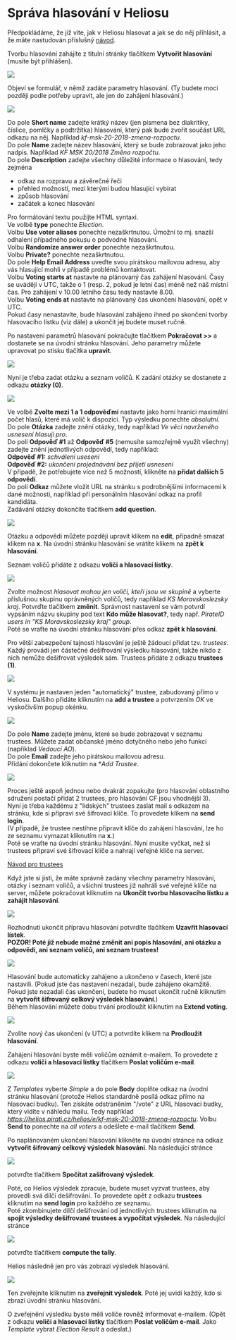 # Správa hlasování v Heliosu

Předpokládáme, že již víte, jak v Heliosu hlasovat a jak se do něj přihlásit, a že máte nastudován příslušný [návod](helios.md). 

Tvorbu hlasování zahájíte z titulní stránky tlačítkem **Vytvořit hlasování** (musíte být přihlášen).

![](../../../assets/img/helios/h-p1.png)

Objeví se formulář, v němž zadáte parametry hlasování. (Ty budete moci později podle potřeby upravit, ale jen do zahájení hlasování.)

![](../../../assets/img/helios/h-p2.png)

Do pole **Short name** zadejte krátký název (jen písmena bez diakritiky, číslice, pomlčky a podtržítka) hlasování, který pak bude zvořit součást URL odkazu na něj. Například *kf-msk-20-2018-zmena-rozpoctu*.    
Do pole **Name** zadejte název hlasování, který se bude zobrazovat jako jeho nadpis. Například *KF MSK 20/2018 Změna rozpočtu*.    
Do pole **Description** zadejte všechny důležité informace o hlasování, tedy zejména 
  * odkaz na rozpravu a závěrečné řeči
  * přehled možností, mezi kterými budou hlasující vybírat
  * způsob hlasování
  * začátek a konec hlasování   
  
Pro formátování textu použijte HTML syntaxi.   
Ve volbě **type** ponechte *Election*.   
Volbu **Use voter aliases** ponechte nezaškrtnutou. Úmožní to mj. snazší odhalení případného pokusu o podvodné hlasování.   
Volbu **Randomize answer order** ponechte nezaškrtnutou.    
Volbu **Private?** ponechte nezaškrtnutou.   
Do pole **Help Email Address** uveďte svou pirátskou mailovou adresu, aby vás hlasující mohli v případě problémů kontaktovat.   
Volbu **Voting starts at** nastavte na plánovaný čas zahájení hlasování. Časy se uvádějí v UTC, takže o 1 (resp. 2, pokud je letní čas) méně než náš místní čas. Pro zahájení v 10.00 letního času tedy nastavte 8.00.   
Volbu **Voting ends at** nastavte na plánovaný čas ukončení hlasování, opět v UTC.   
Pokud časy nenastavíte, bude hlasování zahájeno ihned po skončení tvorby hlasovacího lístku (viz dále) a ukončit jej budete muset ručně.

Po nastavení parametrů hlasování pokračujte tlačítkem **Pokračovat  >>** a dostanete se na úvodní stránku hlasování. Jeho parametry můžete upravovat po stisku tlačítka **upravit**.

![](../../../assets/img/helios/h-p3.png)

Nyní je třeba zadat otázku a seznam voličů. K zadání otázky se dostanete z odkazu **otázky (0)**.

![](../../../assets/img/helios/h-p4.png)

Ve volbě **Zvolte mezi 1 a 1 odpověďmi** nastavte jako horní hranici maximální počet hlasů, které má volič k dispozici. Typ výsledku ponechte *absolutní*.   
Do pole **Otázka** zadejte znění otázky, tedy například *Ve věci navrženého usnesení hlasuji pro*.   
Do polí **Odpověď #1** až **Odpověď #5** (nemusíte samozřejmě využít všechny) zadejte znění jednotlivých odpovědí, tedy například:   
**Odpověď #1:** *schválení usesení*   
**Odpověď #2:** *ukončení projednávání bez přijetí usnesení*   
V případě, že potřebujete více než 5 možností, klikněte na **přidat dalších 5 odpovědí**.   
Do polí **Odkaz** můžete vložit URL na stránku s podrobnějšími informacemi k dané možnosti, například při personálním hlasování odkaz na profil kandidáta.   
Zadávání otázky dokončíte tlačítkem **add question**.

![](../../../assets/img/helios/h-p5.png)

Otázku a odpovědi můžete později upravit klikem na **edit**, případně smazat klikem na **x**. Na úvodní stránku hlasování se vrátíte klikem na **zpět k hlasování**.

Seznam voličů přidáte z odkazu **voliči a hlasovací lístky**.

![](../../../assets/img/helios/h-p6.png)

Zvolte možnost *hlasovat mohou jen voliči, kteří jsou ve skupině* a vyberte příslušnou skupinu oprávněných voličů, tedy například *KS Moravskoslezsky kraj*. Potvrďte tlačítkem **změnit**. Správnost nastavení se vám potvrdí vypsáním názvu skupiny pod text **Kdo může hlasovat?**, tedy např. *PirateID users in "KS Moravskoslezsky kraj" group*.   
Poté se vraťte na úvodní stránku hlasování přes odkaz **zpět k hlasování**.

Pro větší zabezpečení tajnosti hlasování je ještě žádoucí přidat tzv. *trustees*. Každý provádí jen částečné dešifrování výsledku hlasování, takže nikdo z nich nemůže dešifrovat výsledek sám. Trustees přidáte z odkazu **trustees (1)**.

![](../../../assets/img/helios/h-p7.png)

V systému je nastaven jeden "automatický" trustee, zabudovaný přímo v Heliosu. Dalšího přidáte kliknutím na **add a trustee** a potvrzením *OK* ve vyskočivším popup okénku.

![](../../../assets/img/helios/h-p8.png)

Do pole **Name** zadejte jménu, které se bude zobrazovat  v seznamu trustees. Můžete zadat občanské jméno dotyčného nebo jeho funkci (například *Vedoucí AO*).   
Do pole **Email** zadejte jeho pirátskou mailovou adresu.   
Přidání dokončete kliknutím na **Add Trustee*.

![](../../../assets/img/helios/h-p9.png)

Proces ještě aspoň jednou nebo dvakrát zopakujte (pro hlasování oblastního sdružení postačí přidat 2 trustees, pro hlasování CF jsou vhodnější 3).   
Nyní je třeba každému z "lidských" trustees zaslat mail s odkazem na stránku, kde si připraví své šifrovací klíče. To provedete klikem na **send login**.   
(V případě, že trustee nestihne připravit klíče do zahájení hlasování, lze ho ze seznamu vymazat kliknutím na **x**.)   
Poté se vraťte na úvodní stránku hlasování. Nyní musíte vyčkat, než si trustees připraví své šifrovací klíče a nahrají veřejné klíče na server.

[Návod pro trustees](helios-trustees.md)

Když jste si jisti, že máte správně zadány všechny parametry hlasování, otázky i seznam voličů, a všichni trustees již nahráli své veřejné klíče na server, můžete pokračovat kliknutím na **Ukončit tvorbu hlasovacího lístku a zahájit hlasování**.

![](../../../assets/img/helios/h-p10.png)

Rozhodnutí ukončit přípravu hlasování potvrdíte tlačítkem **Uzavřít hlasovací lístek**.    
**POZOR! Poté již nebude možné změnit ani popis hlasování, ani otázku a odpovědi, ani seznam voličů, ani seznam trustees!** 

![](../../../assets/img/helios/h-p11.png)

Hlasování bude automaticky zahájeno a ukončeno v časech, které jste nastavili. (Pokud jste čas nastavení nezadali, bude zahájeno okamžitě. Pokud jste nezadali čas ukončení, budete ho muset ukončit ručně kliknutím na **vytvořit šifrovaný celkový výsledek hlasování**.)   
Během hlasování můžete dobu trvání prodloužít kliknutím na **Extend voting**.

![](../../../assets/img/helios/h-p12.png)

Zvolíte nový čas ukončení (v UTC) a potvrdíte klikem na **Prodloužit hlasování**.

Zahájení hlasování byste měli voličům oznámit e-mailem. To provedete z odkazu **voliči a hlasovací lístky** tlačítkem **Poslat voličům e-mail**. 

![](../../../assets/img/helios/h-p13.png)

Z *Templates* vyberte *Simple* a do pole **Body** doplňte odkaz na úvodní stránku hlasování (protože Helios standardně posílá odkaz přímo na hlasovací budku). Ten získáte odstraněním "/vote" z URL hlasovací budky, který vidíte v náhledu mailu. Tedy například *https://helios.pirati.cz/helios/e/kf-msk-20-2018-zmena-rozpoctu*. Volbu **Send to** ponechte na *all voters* a odešlete e-mail tlačítkem **Send**.

Po naplánovaném ukončení hlasování klikněte na úvodní stránce na odkaz **vytvořit šifrovaný celkový výsledek hlasování**. Na následující stránce   

![](../../../assets/img/helios/h-p14.png)

potvrďte tlačítkem **Spočítat zašifrovaný výsledek**.

Poté, co Helios výsledek zpracuje, budete muset vyzvat trustees, aby provedli svá dílčí dešifrování. To provedete opět z odkazu **trustees** kliknutím na **send login** pro každého ze seznamu.   
Poté zkombinujete dílčí dešifrování od jednotlivých trustees kliknutím na **spojit výsledky dešifrované trustees a vypočítat výsledek**. Na následující stránce

![](../../../assets/img/helios/h-p15.png)

potvrďte tlačítkem **compute the tally**.

Helios následně jen pro vás zobrazí výsledek hlasování. 

![](../../../assets/img/helios/h-p16.png)

Ten zveřejníte kliknutím na **zveřejnit výsledek**. Poté jej uvidí každý, kdo si zbrazí úvodní stránku hlasování.

O zveřejnění výsledku byste měli voliče rovněž informovat e-mailem. (Opět z odkazu **voliči a hlasovací lístky** tlačítkem **Poslat voličům e-mail**. Jako *Template* vybrat *Election Result* a odeslat.)
